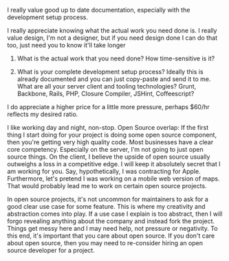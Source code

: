 I really value good up to date documentation, especially with the development setup process.

I really appreciate knowing what the actual work you need done is. I really value design,  I'm not a
designer, but if you need design done I can do that too, just need you
to know it'll take longer



1. What is the actual work that you need done? How time-sensitive is it?

2. What is your complete development setup process? Ideally this is already documented and you can just copy-paste and send it to me. What are all your server client and tooling technologies? Grunt, Backbone, Rails, PHP, Closure Compiler, JSHint, Coffeescript?

I do appreciate a higher price for a little more pressure, perhaps $60/hr reflects my desired ratio.

I like working day and night, non-stop.
Open Source overlap:
If the first thing I start doing for your project is doing some open source component,
then you're getting very high quality code. Most businesses have a clear core competency.
Especially on the server, I'm not going to just open source things. On the client,
I believe the upside of open source usually outweighs a loss in a competitive edge.
I will keep it absolutely secret that I am working for you. Say, hypothetically, I was contracting for Apple.
Furthermore, let's pretend I was working on a mobile web version of maps.
That would probably lead me to work on certain open source projects.

In open source projects, it's not uncommon for maintainers to ask for a good clear use case for some feature.
This is where my creativity and abstraction comes into play. If a use case I explain is too abstract, then I will forgo
revealing anything about the company and instead fork the project. Things get messy here and I may need help, not
pressure or negativity. To this end, it's important that you care about open source. If you don't care about open
source, then you may need to re-consider hiring an open source developer for a project.
